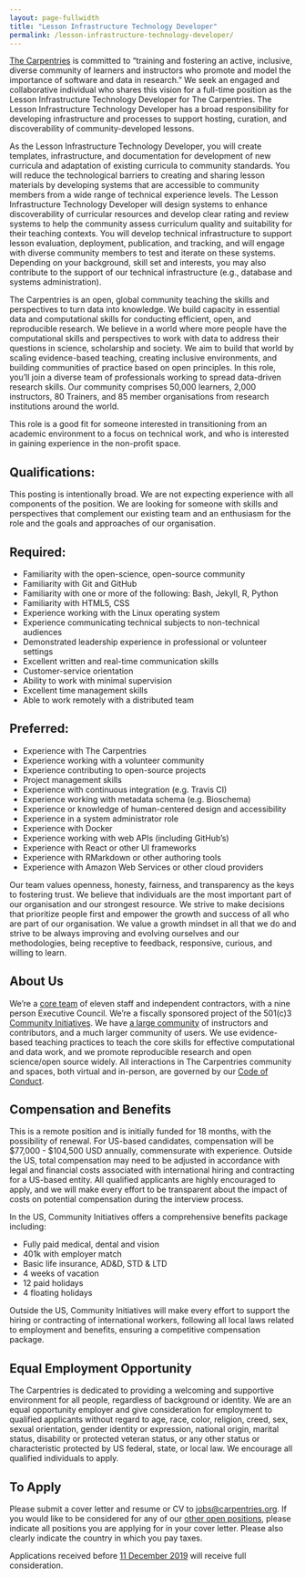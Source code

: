 ```yaml
---
layout: page-fullwidth
title: "Lesson Infrastructure Technology Developer"
permalink: /lesson-infrastructure-technology-developer/
---
```


[The Carpentries](http://carpentries.org) is committed to “training and fostering an active, inclusive, diverse community of learners
and instructors who promote and model the importance of software and data in research.” We seek an engaged and collaborative individual
who shares this vision for a full-time position as the Lesson Infrastructure Technology Developer for The Carpentries. The Lesson
Infrastructure Technology Developer has a broad responsibility for developing infrastructure and processes to support hosting, curation,
and discoverability of community-developed lessons. 

As the Lesson Infrastructure Technology Developer, you will create templates, infrastructure, and documentation for development of new
curricula and adaptation of existing curricula to community standards. You will reduce the technological barriers to creating and sharing
lesson materials by developing systems that are accessible to community members from a wide range of technical experience levels. The
Lesson Infrastructure Technology Developer will design systems to enhance discoverability of curricular resources and develop clear
rating and review systems to help the community assess curriculum quality and suitability for their teaching contexts. You will develop
technical infrastructure to support lesson evaluation, deployment, publication, and tracking, and will engage with diverse community
members to test and iterate on these systems. Depending on your background, skill set and interests, you may also contribute to the
support of our technical infrastructure (e.g.,  database and systems administration).

The Carpentries is an open, global community teaching the skills and perspectives to turn data into knowledge. We build capacity in
essential data and computational skills for conducting efficient, open, and reproducible research. We believe in a world where more
people have the computational skills and perspectives to work with data to address their questions in science, scholarship and society.
We aim to build that world by scaling evidence-based teaching, creating inclusive environments, and building communities of practice
based on open principles. In this role, you’ll join a diverse team of professionals working to spread data-driven research skills. 
Our community comprises 50,000 learners, 2,000 instructors, 80 Trainers, and 85 member organisations from research institutions 
around the world. 

This role is a good fit for someone interested in transitioning from an academic environment to a focus on technical work, and who is 
interested in gaining experience in the non-profit space. 

## Qualifications:

This posting is intentionally broad. We are not expecting experience with all components of the position. We are looking for someone 
with skills and perspectives that complement our existing team and an enthusiasm for the role and the goals and approaches of our 
organisation.

## Required:

- Familiarity with the open-science, open-source community
- Familiarity with Git and GitHub
- Familiarity with one or more of the following: Bash, Jekyll, R, Python
- Familiarity with HTML5, CSS
- Experience working with the Linux operating system
- Experience communicating technical subjects to non-technical audiences
- Demonstrated leadership experience in professional or volunteer settings
- Excellent written and real-time communication skills
- Customer-service orientation
- Ability to work with minimal supervision
- Excellent time management skills
- Able to work remotely with a distributed team

## Preferred:
- Experience with The Carpentries
- Experience working with a volunteer community
- Experience contributing to open-source projects
- Project management skills
- Experience with continuous integration (e.g. Travis CI)
- Experience working with metadata schema (e.g. Bioschema)
- Experience or knowledge of human-centered design and accessibility
- Experience in a system administrator role
- Experience with Docker
- Experience working with web APIs (including GitHub’s)
- Experience with React or other UI frameworks
- Experience with RMarkdown or other authoring tools
- Experience with Amazon Web Services or other cloud providers

Our team values openness, honesty, fairness, and transparency as the keys to fostering trust. We believe that individuals are the most 
important part of our organisation and our strongest resource. We strive to make decisions that prioritize people first and empower the
growth and success of all who are part of our organisation. We value a growth mindset in all that we do and strive to be always improving
and evolving ourselves and our methodologies, being receptive to feedback, responsive, curious, and willing to learn.

## About Us 

We’re a [core team](https://carpentries.org/team/) of eleven staff and independent contractors, with a nine person Executive Council. 
We’re a fiscally sponsored project of the 501(c)3 [Community Initiatives](http://communityin.org/). We have 
[a large community](https://carpentries.org/instructors-map/) of instructors and contributors, and a much larger community of users. 
We use evidence-based teaching practices to teach the core skills for effective computational and data work, and we promote reproducible 
research and open science/open source widely. All interactions in The Carpentries community and spaces, both virtual and in-person, are 
governed by our [Code of Conduct](https://docs.carpentries.org/topic_folders/policies/code-of-conduct.html#code-of-conduct-detailed-view).

## Compensation and Benefits

This is a remote position and is initially funded for 18 months, with the possibility of renewal. For US-based candidates, compensation
will be $77,000 - $104,500 USD annually, commensurate with experience. Outside the US, total compensation may need to be adjusted in accordance with 
legal and financial costs associated with international hiring and contracting for a US-based entity. All qualified applicants are highly
encouraged to apply, and we will make every effort to be transparent about the impact of costs on potential compensation during the
interview process. 

In the US, Community Initiatives offers a comprehensive benefits package including:
- Fully paid medical, dental and vision
- 401k with employer match
- Basic life insurance, AD&D, STD & LTD
- 4 weeks of vacation
- 12 paid holidays
- 4 floating holidays

Outside the US, Community Initiatives will make every effort to support the hiring or contracting of international workers, 
following all local laws related to employment and benefits, ensuring a competitive compensation package.  

## Equal Employment Opportunity

The Carpentries is dedicated to providing a welcoming and supportive environment for all people, regardless of background or identity. 
We are an equal opportunity employer and give consideration for employment to qualified applicants without regard to age, race, color, 
religion, creed, sex, sexual orientation, gender identity or expression, national origin, marital status, disability or protected veteran
status, or any other status or characteristic protected by US federal, state, or local law.  We encourage all qualified individuals to 
apply. 

## To Apply
 
Please submit a cover letter and resume or CV to [jobs@carpentries.org](mailto:jobs@carpentries.org). If you would like to be considered 
for any of our [other open positions](http://carpentries.org/jobs), please indicate all positions you are applying for in your cover 
letter. Please also clearly indicate the country in which you pay taxes. 
 
Applications received before [11 December 2019](https://www.timeanddate.com/worldclock/fixedtime.html?iso=20191211T235959&p1=3400) 
will receive full consideration.

